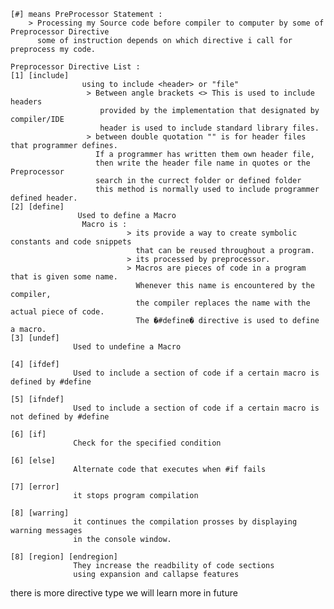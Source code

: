     [#] means PreProcessor Statement :
	    > Processing my Source code before compiler to computer by some of Preprocessor Directive
	      some of instruction depends on which directive i call for preprocess my code.
		   
	Preprocessor Directive List :
	[1] [include]
	                using to include <header> or "file"
		             > Between angle brackets <> This is used to include headers 
					    provided by the implementation that designated by compiler/IDE
						header is used to include standard library files.
				     > between double quotation "" is for header files that programmer defines. 
					   If a programmer has written them own header file, 
					   then write the header file name in quotes or the Preprocessor
					   search in the currect folder or defined folder 
					   this method is normally used to include programmer defined header.
	[2] [define] 
	               Used to define a Macro
					Macro is :
					          > its provide a way to create symbolic constants and code snippets 
							    that can be reused throughout a program. 
							  > its processed by preprocessor.
							  > Macros are pieces of code in a program that is given some name.
							    Whenever this name is encountered by the compiler,
							    the compiler replaces the name with the actual piece of code.
							    The �#define� directive is used to define a macro.
    [3] [undef]
	              Used to undefine a Macro

    [4] [ifdef]
				  Used to include a section of code if a certain macro is defined by #define

	[5] [ifndef]
	              Used to include a section of code if a certain macro is not defined by #define

	[6] [if]
	              Check for the specified condition

	[6] [else]
	              Alternate code that executes when #if fails

	[7] [error]
	              it stops program compilation

	[8] [warring]
	              it continues the compilation prosses by displaying warning messages
				  in the console window.

	[8] [region] [endregion]
	              They increase the readbility of code sections
				  using expansion and callapse features

there is more directive type we will learn more in future
